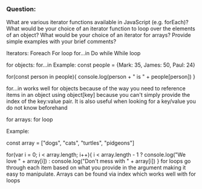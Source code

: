### Question:

What are various iterator functions available in JavaScript (e.g. forEach)?  What would be your choice of an iterator function to loop over the elements of an object?  What would be your choice of an iterator for arrays? Provide simple examples with your brief comments?

Iterators: 
Foreach
For loop
for...in
Do while
While loop

for objects:
for...in
Example:
const people = {Mark: 35, James: 50, Paul: 24}

for(const person in people){
    console.log(person + " is " + people[person])
}

for...in works well for objects because of the way you need to reference items in an object using object[key] because you can't simply provide the index of the key:value pair. It is also useful when looking for a key/value you do not know beforehand


for arrays:
for loop

Example: 

const array = ["dogs", "cats", "turtles", "pidgeons"]

for(var i = 0; i < array.length; i++){
    i < array.length - 1 ? console.log("We love " + array[i]) : console.log("Don't mess with " + array[i])
}
for loops go through each item based on what you provide in the argument making it easy to manipulate. Arrays can be found via index which works well with for loops